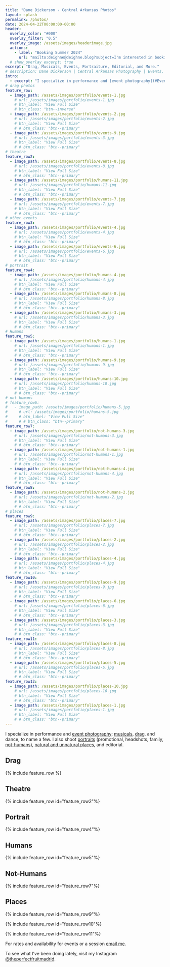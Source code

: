 ```yaml
---
title: "Dane Dickerson - Central Arkansas Photos"
layout: splash
permalink: /photos/
date: 2024-04-22T00:00:00-00:00
header:
  overlay_color: "#000"
  overlay_filter: "0.5"
  overlay_image: /assets/images/headerimage.jpg
  actions:
    - label: "Booking Summer 2024"
      url: "mailto:deighne@deighne.blog?subject=I'm interested in booking a photo session or event."
  # show_overlay_excerpt: true
excerpt: "Drag, Musicals, Events, Portraiture, Editorial, and More."
# description: Dane Dickerson | Central Arkansas Photography | Events, Drag, Musicals, Portraits, and Art
intro:
  - excerpt: "I specialize in performance and [event photography](#Events): musicals, drag, and dance, in particular. I also shoot [portraits](#Humans) (promotional, headshots, family, [not-humans](#Not-Humans)), [natural and unnatural places](#Places), and editorial."
# drag photos
feature_row:
  - image_path: /assets/images/portfolio/events-1.jpg
    # url: /assets/images/portfolio/events-1.jpg
    # btn_label: "View Full Size"
    # btn_class: "btn--inverse"
  - image_path: /assets/images/portfolio/events-2.jpg
    # url: /assets/images/portfolio/events-2.jpg
    # btn_label: "View Full Size"
    # # btn_class: "btn--primary"
  - image_path: /assets/images/portfolio/events-9.jpg
    # url: /assets/images/portfolio/events-3.jpg
    # btn_label: "View Full Size"
    # # btn_class: "btn--primary"
# theatre
feature_row2:
  - image_path: /assets/images/portfolio/events-8.jpg
    # url: /assets/images/portfolio/events-8.jpg
    # btn_label: "View Full Size"
    # # btn_class: "btn--primary"
  - image_path: /assets/images/portfolio/humans-11.jpg
    # url: /assets/images/portfolio/humans-11.jpg
    # btn_label: "View Full Size"
    # # btn_class: "btn--primary"
  - image_path: /assets/images/portfolio/events-7.jpg
    # url: /assets/images/portfolio/events-7.jpg
    # btn_label: "View Full Size"
    # # btn_class: "btn--primary"
# other events
feature_row3:
  - image_path: /assets/images/portfolio/events-4.jpg
    # url: /assets/images/portfolio/events-4.jpg
    # btn_label: "View Full Size"
    # # btn_class: "btn--primary"
  - image_path: /assets/images/portfolio/events-6.jpg
    # url: /assets/images/portfolio/events-6.jpg
    # btn_label: "View Full Size"
    # # btn_class: "btn--primary"
# portrait    
feature_row4:
  - image_path: /assets/images/portfolio/humans-4.jpg
    # url: /assets/images/portfolio/humans-4.jpg
    # btn_label: "View Full Size"
    # # btn_class: "btn--primary"
  - image_path: /assets/images/portfolio/humans-8.jpg
    # url: /assets/images/portfolio/humans-8.jpg
    # btn_label: "View Full Size"
    # # btn_class: "btn--primary"
  - image_path: /assets/images/portfolio/humans-3.jpg
    # url: /assets/images/portfolio/humans-3.jpg
    # btn_label: "View Full Size"
    # # btn_class: "btn--primary"
# Humans
feature_row5:
  - image_path: /assets/images/portfolio/humans-1.jpg
    # url: /assets/images/portfolio/humans-1.jpg
    # btn_label: "View Full Size"
    # # btn_class: "btn--primary"
  - image_path: /assets/images/portfolio/humans-9.jpg
    # url: /assets/images/portfolio/humans-9.jpg
    # btn_label: "View Full Size"
    # # btn_class: "btn--primary"
  - image_path: /assets/images/portfolio/humans-10.jpg
    # url: /assets/images/portfolio/humans-10.jpg
    # btn_label: "View Full Size"
    # # btn_class: "btn--primary"
# not humans
# feature_row6:
#   - image_path: /assets/images/portfolio/humans-5.jpg
#     # url: /assets/images/portfolio/humans-5.jpg
#     # btn_label: "View Full Size"
#     # # btn_class: "btn--primary"
feature_row7:
  - image_path: /assets/images/portfolio/not-humans-3.jpg
    # url: /assets/images/portfolio/not-humans-3.jpg
    # btn_label: "View Full Size"
    # # btn_class: "btn--primary"
  - image_path: /assets/images/portfolio/not-humans-1.jpg
    # url: /assets/images/portfolio/not-humans-1.jpg
    # btn_label: "View Full Size"
    # # btn_class: "btn--primary"
  - image_path: /assets/images/portfolio/not-humans-4.jpg
    # url: /assets/images/portfolio/not-humans-4.jpg
    # btn_label: "View Full Size"
    # # btn_class: "btn--primary"
feature_row8:
  - image_path: /assets/images/portfolio/not-humans-2.jpg
    # url: /assets/images/portfolio/not-humans-2.jpg
    # btn_label: "View Full Size"
    # # btn_class: "btn--primary"
# places
feature_row9:
  - image_path: /assets/images/portfolio/places-7.jpg
    # url: /assets/images/portfolio/places-7.jpg
    # btn_label: "View Full Size"
    # # btn_class: "btn--primary"
  - image_path: /assets/images/portfolio/places-2.jpg
    # url: /assets/images/portfolio/places-2.jpg
    # btn_label: "View Full Size"
    # # btn_class: "btn--primary"
  - image_path: /assets/images/portfolio/places-4.jpg
    # url: /assets/images/portfolio/places-4.jpg
    # btn_label: "View Full Size"
    # # btn_class: "btn--primary"
feature_row10:
  - image_path: /assets/images/portfolio/places-9.jpg
    # url: /assets/images/portfolio/places-9.jpg
    # btn_label: "View Full Size"
    # # btn_class: "btn--primary"
  - image_path: /assets/images/portfolio/places-6.jpg
    # url: /assets/images/portfolio/places-6.jpg
    # btn_label: "View Full Size"
    # # btn_class: "btn--primary"
  - image_path: /assets/images/portfolio/places-3.jpg
    # url: /assets/images/portfolio/places-3.jpg
    # btn_label: "View Full Size"
    # # btn_class: "btn--primary"
feature_row11:
  - image_path: /assets/images/portfolio/places-8.jpg
    # url: /assets/images/portfolio/places-8.jpg
    # btn_label: "View Full Size"
    # # btn_class: "btn--primary"
  - image_path: /assets/images/portfolio/places-5.jpg
    # url: /assets/images/portfolio/places-5.jpg
    # btn_label: "View Full Size"
    # # btn_class: "btn--primary"
feature_row12:
  - image_path: /assets/images/portfolio/places-10.jpg
    # url: /assets/images/portfolio/places-10.jpg
    # btn_label: "View Full Size"
    # # btn_class: "btn--primary"
  - image_path: /assets/images/portfolio/places-1.jpg
    # url: /assets/images/portfolio/places-1.jpg
    # btn_label: "View Full Size"
    # # btn_class: "btn--primary"
---
```

<!-- {% include feature_row id="intro" type="center" %} -->

I specialize in performance and [event photography](#events): [musicals](#theatre), [drag](#drag), and dance, to name a few. I also shoot [portraits](#portrait) (promotional, headshots, family, [not-humans](#not-humans)), [natural and unnatural places](#places), and editorial.

## Drag

{% include feature_row %}

## Theatre

{% include feature_row id="feature_row2"%}

<!-- {% include feature_row id="feature_row3"%} -->

## Portrait

{% include feature_row id="feature_row4"%}

## Humans

{% include feature_row id="feature_row5"%}

<!-- {% include feature_row id="feature_row6"%} -->

## Not-Humans

{% include feature_row id="feature_row7"%}

<!-- {% include feature_row id="feature_row8"%} -->

## Places

{% include feature_row id="feature_row9"%}

{% include feature_row id="feature_row10"%}

{% include feature_row id="feature_row11"%}

<!-- {% include feature_row id="feature_row12"%} -->

For rates and availability for events or a session [email me](mailto:deighne@deighne.blog).

To see what I've been doing lately, visit my Instagram [@theperfectfruitmadrid](https://www.instagram.com/theperfectfruitmadrid/).
